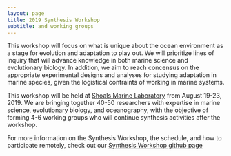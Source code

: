 ```yaml
---
layout: page
title: 2019 Synthesis Workshop
subtitle: and working groups
---
```


This workshop will focus on what is unique about the ocean environment as a stage for evolution and adaptation to play out. 
We will prioritize lines of inquiry that will advance knowledge in both marine science and evolutionary biology. 
In addition, we aim to reach concensus on the appropriate experimental designs and analyses for studying adaptation in marine species,
given the logistical contraints of working in marine systems.

This workshop will be held at [Shoals Marine Laboratory](https://www.shoalsmarinelaboratory.org/) from August 19-23, 2019. We are bringing together 40-50 researchers with expertise in marine science, evolutionary biology, and oceanography, with the objective of forming 4-6 working groups who will continue synthesis activities after the workshop. 

For more information on the Synthesis Workshop, the schedule, and how to participate remotely, check out our [Synthesis Workshop github page](https://github.com/RCN-ECS/Synthesis_Workshop)

